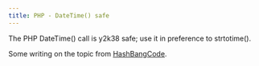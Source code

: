 ```yaml
---
title: PHP - DateTime() safe
---
```


The PHP DateTime() call is y2k38 safe; use it in preference to strtotime().

Some writing on the topic from [HashBangCode].

[HashBangCode]:http://www.hashbangcode.com/blog/how-i-learned-stop-using-strtotime-and-love-php-datetime
